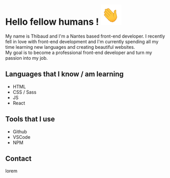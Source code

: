 # Hello fellow humans ! ![](waving_hand.gif)  
My name is Thibaud and I'm a Nantes based front-end developer. I recently fell in love with front-end development and I'm currently spending all my time learning new languages and creating beautiful websites.  
My goal is to become a professional front-end developer and turn my passion into my job.
## Languages that I know / am learning
- HTML  
- CSS / Sass  
- JS  
- React  
## Tools that I use  
- Github 
- VSCode  
- NPM
## Contact  
lorem
